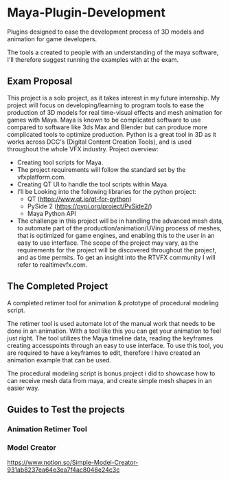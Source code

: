 # Maya-Plugin-Development
Plugins designed to ease the development process of 3D models and animation for game developers.

The tools a created to people with an understanding of the maya software, I'll therefore suggest running the examples with at the exam.

## Exam Proposal
This project is a solo project, as it takes interest in my future internship. My project will focus on
developing/learning to program tools to ease the production of 3D models for real time-visual
effects and mesh animation for games with Maya. Maya is known to be complicated software to
use compared to software like 3ds Max and Blender but can produce more complicated tools to
optimize production. Python is a great tool in 3D as it works across DCC's (Digital Content
Creation Tools), and is used throughout the whole VFX industry.
Project overview:

* Creating tool scripts for Maya.
* The project requirements will follow the standard set by the vfxplatform.com.
* Creating QT UI to handle the tool scripts within Maya.
* I’ll be Looking into the following libraries for the python project:
  * QT (https://www.qt.io/qt-for-python)
  * PySide 2 (https://pypi.org/project/PySide2/)
  * Maya Python API
* The challenge in this project will be in handling the advanced mesh data, to automate
part of the production/animation/UVing process of meshes, that is optimized for game
engines, and enabling this to the user in an easy to use interface.
The scope of the project may vary, as the requirements for the project will be discovered
throughout the project, and as time permits.
To get an insight into the RTVFX community I will refer to realtimevfx.com.

## The Completed Project

A completed retimer tool for animation & prototype of procedural modeling script.

The retimer tool is used automate lot of the manual work that needs to be done in an animation. With a tool like this you can get your animation to feel just right. The tool utilizes the Maya timeline data, reading the keyframes creating accesspoints through an easy to use interface. To use this tool, you are required to have a keyframes to edit, therefore I have created an animation example that can be used.  

The procedural modeling script is bonus project i did to showcase how to can receive mesh data from maya, and create simple mesh shapes in an easier way. 


## Guides to Test the projects

### Animation Retimer Tool

### Model Creator
https://www.notion.so/Simple-Model-Creator-931ab8237ea64e3ea7f4ac8046e24c3c
